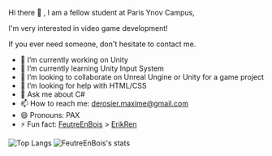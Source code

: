 Hi there 👋 , I am a fellow student at Paris Ynov Campus,

I'm very interested in video game development!

If you ever need someone, don't hesitate to contact me.

- 🔭 I’m currently working on Unity
- 🌱 I’m currently learning Unity Input System
- 👯 I’m looking to collaborate on Unreal Ungine or Unity for a game project
- 🤔 I’m looking for help with HTML/CSS
- 💬 Ask me about C#
- 📫 How to reach me: derosier.maxime@gmail.com
- 😄 Pronouns: PAX
- ⚡ Fun fact: [FeutreEnBois](https://github.com/FeutreEnBois) > [ErikRen](https://github.com/ErikDRen)


![Top Langs](https://github-readme-stats.vercel.app/api/top-langs/?username=FeutreEnBois&show_icons=true&theme=radical)
![FeutreEnBois's stats](https://github-readme-stats.vercel.app/api?username=FeutreEnBois&count_private=true&show_icons=true&theme=radical) 
